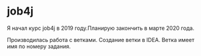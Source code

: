 # job4j
Я начал курс job4j в 2019 году.Планирую закончить в марте 2020 года.

Производилась работа с ветками.
Создание ветки в IDEA.
Ветка имеет имя по номеру задания.